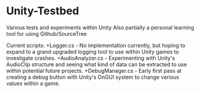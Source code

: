 Unity-Testbed
=============

Various tests and experiments within Unity
Also partially a personal learning tool for using Github/SourceTree

Current scripts:
+Logger.cs - No implementation currently, but hoping to expand to a grand upgraded logging tool to use within Unity games to investigate crashes.
+AudioAnalyzer.cs - Experimenting with Unity's AudioClip structure and seeing what kind of data can be extracted to use within potential future projects.
+DebugManager.cs - Early first pass at creating a debug button with Unity's OnGUI system to change various values within a game.